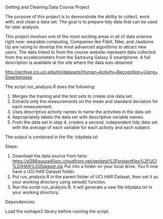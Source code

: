 Getting and Cleaning Data Course Project

The purpose of this project is to demonstrate the ability to collect, work with, and clean a data set. The goal is to prepare tidy data that can be used for later analysis. 

This project involves one of the most exciting areas in all of data science right now: wearable computing. Companies like Fitbit, Nike, and Jawbone Up are racing to develop the most advanced algorithms to attract new users. The data linked to from the course website represent data collected from the accelerometers from the Samsung Galaxy S smartphone. A full description is available at the site where the data was obtained:

http://archive.ics.uci.edu/ml/datasets/Human+Activity+Recognition+Using+Smartphones

The script run_analysis.R does the following:

1) Merges the training and the test sets to create one data set.
2) Extracts only the measurements on the mean and standard deviation for each measurement.
3) Uses descriptive activity names to name the activities in the data set
4) Appropriately labels the data set with descriptive variable names.
5) From the data set in step 4, creates a second, independent tidy data set with the average of each variable for each activity and each subject.

The output is contained in the file:  tidydata.txt

Steps: 

1) Download the data source from here: https://d396qusza40orc.cloudfront.net/getdata%2Fprojectfiles%2FUCI%20HAR%20Dataset.zip  Put into a folder on your local drive. You'll now have a UCI HAR Dataset folder.
2) Put run_analysis.R in the parent folder of UCI HAR Dataset, then set it as your working directory using setwd() function.
3) Run the script run_analysis.R. It will generate a new file tidydata.txt in your working directory.

Dependencies:

Load the reshape2 library before running the script.  
